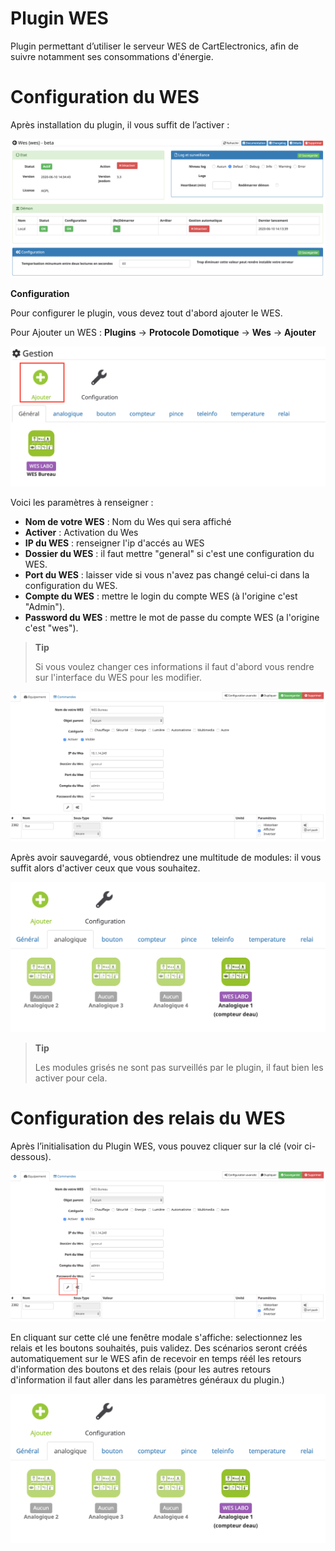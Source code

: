 # Plugin WES

Plugin permettant d’utiliser le serveur WES de CartElectronics, afin de suivre notamment ses consommations d'énergie.

# Configuration du WES

Après installation du plugin, il vous suffit de l’activer :

![mobile1](./images/configuration.png)

**Configuration**

Pour configurer le plugin, vous devez tout d'abord ajouter le WES.

Pour Ajouter un WES : **Plugins** → **Protocole Domotique** → **Wes** → **Ajouter**

![mobile2](./images/ajouter.png)

Voici les paramètres à renseigner :

-   **Nom de votre WES** : Nom du Wes qui sera affiché
-   **Activer** : Activation du Wes
-   **IP du WES** : renseigner l'ip d'accés au WES
-   **Dossier du WES** : il faut mettre "general" si c'est une configuration du WES.
-   **Port du WES** : laisser vide si vous n'avez pas changé celui-ci dans la configuration du WES.
-   **Compte du WES** : mettre le login du compte WES (à l'origine c'est "Admin").
-   **Password du WES** : mettre le mot de passe du compte WES (a l'origine c'est "wes").

> **Tip**
>
> Si vous voulez changer ces informations il faut d'abord vous rendre sur l'interface du WES pour les modifier.

![mobile3](./images/wesGlobal.png)

Après avoir sauvegardé, vous obtiendrez une multitude de modules: il vous suffit alors d'activer ceux que vous souhaitez.

![mobile4](./images/wesGlobalView.png)

> **Tip**
>
> Les modules grisés ne sont pas surveillés par le plugin, il faut bien les activer pour cela.

# Configuration des relais du WES

Après l’initialisation du Plugin WES, vous pouvez cliquer sur la clé (voir ci-dessous).

![mobile5](./images/wesGlobalRelais.png)

En cliquant sur cette clé une fenêtre modale s'affiche: selectionnez les relais et les boutons souhaités, puis validez. Des scénarios seront créés automatiquement sur le WES afin de recevoir en temps réél les retours d'information des boutons et des relais (pour les autres retours d'information il faut aller dans les paramètres généraux du plugin.)

![mobile6](./images/wesGlobalView.png)
